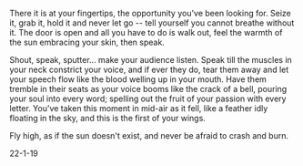 There it is at your fingertips, the opportunity you've been looking for. Seize it, grab it, hold it and never let go -- tell yourself you cannot breathe without it. The door is open and all you have to do is walk out, feel the warmth of the sun embracing your skin, then speak. 

Shout, speak, sputter... make your audience listen. Speak till the muscles in your neck constrict your voice, and if ever they do, tear them away and let your speech flow like the blood welling up in your mouth. Have them tremble in their seats as your voice booms like the crack of a bell, pouring your soul into every word; spelling out the fruit of your passion with every letter. You've taken this moment in mid-air as it fell, like a feather idly floating in the sky, and this is the first of your wings.

 Fly high, as if the sun doesn't exist, and never be afraid to crash and burn.

22-1-19